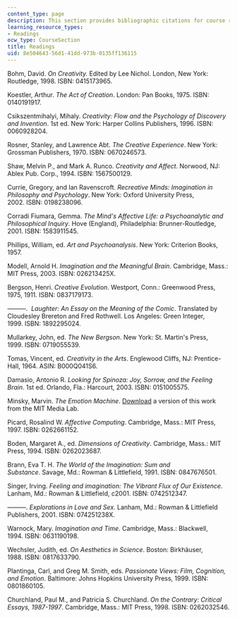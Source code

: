 ```yaml
---
content_type: page
description: This section provides bibliographic citations for course readings.
learning_resource_types:
- Readings
ocw_type: CourseSection
title: Readings
uid: 8e504643-56d1-41dd-973b-0135ff136115
---
```


Bohm, David. _On Creativity._ Edited by Lee Nichol. London, New York: Routledge, 1998. ISBN: 0415173965.

Koestler, Arthur. _The Act of Creation_. London: Pan Books, 1975. ISBN: 0140191917.

Csikszentmihalyi, Mihaly. _Creativity: Flow and the Psychology of Discovery and Invention_. 1st ed. New York: Harper Collins Publishers, 1996. ISBN: 0060928204.

Rosner, Stanley, and Lawrence Abt. _The Creative Experience_. New York: Grossman Publishers, 1970. ISBN: 0670246573.

Shaw, Melvin P., and Mark A. Runco. _Creativity and Affect_. Norwood, NJ: Ablex Pub. Corp., 1994. ISBN: 1567500129.

Currie, Gregory, and Ian Ravenscroft. _Recreative Minds: Imagination in Philosophy and Psychology_. New York: Oxford University Press, 2002. ISBN: 0198238096.

Corradi Fiumara, Gemma. _The Mind's Affective Life: a Psychoanalytic and Philosophical Inquiry_. Hove (England), Philadelphia: Brunner-Routledge, 2001. ISBN: 1583911545.

Phillips, William, ed. _Art and Psychoanalysis_. New York: Criterion Books, 1957.

Modell, Arnold H. _Imagination and the Meaningful Brain_. Cambridge, Mass.: MIT Press, 2003. ISBN: 026213425X.

Bergson, Henri. _Creative Evolution_. Westport, Conn.: Greenwood Press, 1975, 1911. ISBN: 0837179173.

———.  _Laughter: An Essay on the Meaning of the Comic_. Translated by Cloudesley Brereton and Fred Rothwell. Los Angeles: Green Integer, 1999. ISBN: 1892295024.

Mullarkey, John, ed. _The New Bergson_. New York: St. Martin's Press, 1999. ISBN: 0719055539.

Tomas, Vincent, ed. _Creativity in the Arts_. Englewood Cliffs, NJ: Prentice-Hall, 1964. ASIN: B000Q041S6.

Damasio, Antonio R. _Looking for Spinoza: Joy, Sorrow, and the Feeling Brain_. 1st ed. Orlando, Fla.: Harcourt, 2003. ISBN: 0151005575.

Minsky, Marvin. _The Emotion Machine_. [Download](http://web.media.mit.edu/~minsky/) a version of this work from the MIT Media Lab.

Picard, Rosalind W. _Affective Computing_. Cambridge, Mass.: MIT Press, 1997. ISBN: 0262661152.

Boden, Margaret A., ed. _Dimensions of Creativity_. Cambridge, Mass.: MIT Press, 1994. ISBN: 0262023687.

Brann, Eva T. H. _The World of the Imagination: Sum and Substance_. Savage, Md.: Rowman & Littlefield, 1991. ISBN: 0847676501.

Singer, Irving. _Feeling and imagination: The Vibrant Flux of Our Existence_. Lanham, Md.: Rowman & Littlefield, c2001. ISBN: 0742512347.

———. _Explorations in Love and Sex_. Lanham, Md.: Rowman & Littlefield Publishers, 2001. ISBN: 074251238X.

Warnock, Mary. _Imagination and Time_. Cambridge, Mass.: Blackwell, 1994. ISBN: 0631190198.

Wechsler, Judith, ed. _On Aesthetics in Science_. Boston: Birkhäuser, 1988. ISBN: 0817633790.

Plantinga, Carl, and Greg M. Smith, eds. _Passionate Views: Film, Cognition, and Emotion_. Baltimore: Johns Hopkins University Press, 1999. ISBN: 0801860105.

Churchland, Paul M., and Patricia S. Churchland. _On the Contrary: Critical Essays, 1987-1997_. Cambridge, Mass.: MIT Press, 1998. ISBN: 0262032546.